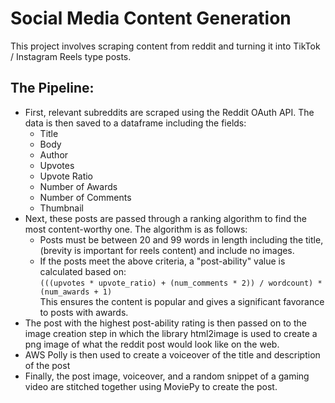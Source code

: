 # Social Media Content Generation
This project involves scraping content from reddit and turning it into TikTok / Instagram Reels type posts.  

## The Pipeline:
- First, relevant subreddits are scraped using the Reddit OAuth API. The data is then saved to a dataframe including the fields:
    - Title
    - Body
    - Author
    - Upvotes
    - Upvote Ratio
    - Number of Awards
    - Number of Comments
    - Thumbnail
- Next, these posts are passed through a ranking algorithm to find the most content-worthy one. The algorithm is as follows:
    - Posts must be between 20 and 99 words in length including the title, (brevity is important for reels content) and include no images.
    - If the posts meet the above criteria, a "post-ability" value is calculated based on:  
    `(((upvotes * upvote_ratio) + (num_comments * 2)) / wordcount) * (num_awards + 1)`  
    This ensures the content is popular and gives a significant favorance to posts with awards.
- The post with the highest post-ability rating is then passed on to the image creation step in which the library html2image is used to create a png image of what the reddit post would look like on the web.
- AWS Polly is then used to create a voiceover of the title and description of the post
- Finally, the post image, voiceover, and a random snippet of a gaming video are stitched together using MoviePy to create the post.
